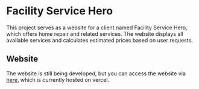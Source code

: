 # Facility Service Hero

This project serves as a website for a client named Facility Service Hero, which offers home repair and related services. The website displays all available services and calculates estimated prices based on user requests.

## Website

The website is still being developed, but you can access the website via [here](https://service-project-beige.vercel.app/home), which is currently hosted on vercel.
